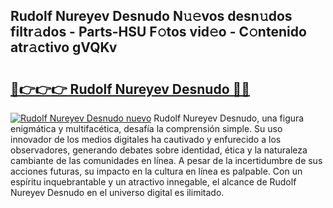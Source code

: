## Rudolf Nureyev Desnudo N𝚞𝚎vos desn𝚞dos filtr𝚊dos - Parts-HSU F𝚘tos vid𝚎o - C𝚘ntenido atr𝚊ctivo gVQKv

# <h2><a href="http://mb81zvt.tromn.icu/?c=Rudolf+Nureyev+Desnudo">🔗👉👉👉 Rudolf Nureyev Desnudo 🔗🔗</a></h2>

[![Rudolf Nureyev Desnudo nuevo](https://i.imgur.com/pEAQMta.gif)](http://mb81zvt.tromn.icu/?c=Rudolf+Nureyev+Desnudo)
Rudolf Nureyev Desnudo, una figura enigmática y multifacética, desafía la comprensión simple. Su uso innovador de los medios digitales ha cautivado y enfurecido a los observadores, generando debates sobre identidad, ética y la naturaleza cambiante de las comunidades en línea. A pesar de la incertidumbre de sus acciones futuras, su impacto en la cultura en línea es palpable. Con un espíritu inquebrantable y un atractivo innegable, el alcance de Rudolf Nureyev Desnudo en el universo digital es ilimitado.
